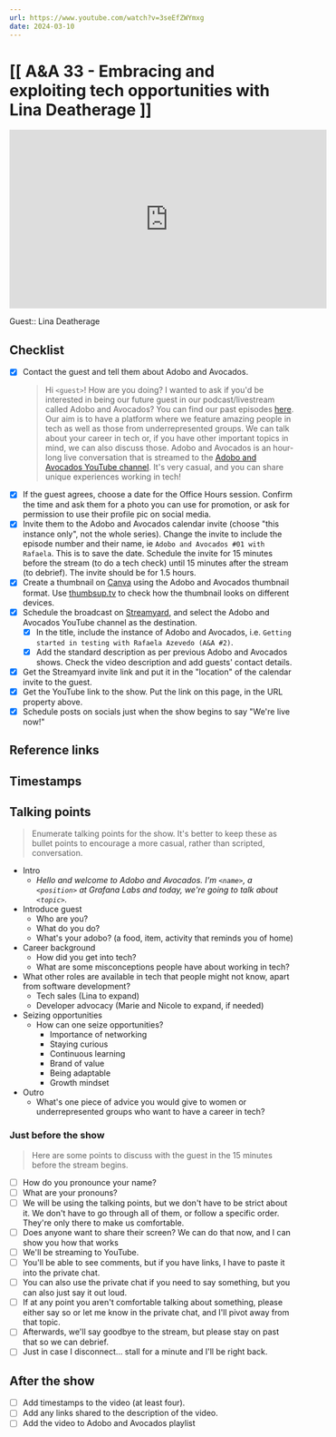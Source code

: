 ```yaml
---
url: https://www.youtube.com/watch?v=3seEfZWYmxg
date: 2024-03-10
---
```

# [[ A&A 33 - Embracing and exploiting tech opportunities with Lina Deatherage ]]

<iframe width="560" height="315" src="https://www.youtube.com/embed/" title="YouTube video player" frameborder="0" allow="accelerometer; autoplay; clipboard-write; encrypted-media; gyroscope; picture-in-picture" allowfullscreen></iframe>

Guest:: Lina Deatherage

## Checklist

- [x] Contact the guest and tell them about Adobo and Avocados.
	> Hi `<guest>`! How are you doing? I wanted to ask if you'd be interested in being our future guest in our podcast/livestream called Adobo and Avocados? You can find our past episodes [here](https://www.youtube.com/@adoboandavocados/streams). Our aim is to have a platform where we feature amazing people in tech as well as those from underrepresented groups. We can talk about your career in tech or, if you have other important topics in mind, we can also discuss those.
	> Adobo and Avocados is an hour-long live conversation that is streamed to the [Adobo and Avocados YouTube channel](https://youtube.com//@adoboandavocados). It's very casual, and you can share unique experiences working in tech! 
- [x] If the guest agrees, choose a date for the Office Hours session. Confirm the time and ask them for a photo you can use for promotion, or ask for permission to use their profile pic on social media.
- [x] Invite them to the Adobo and Avocados calendar invite (choose "this instance only", not the whole series). Change the invite to include the episode number and their name, ie `Adobo and Avocados #01 with Rafaela`. This is to save the date. Schedule the invite for 15 minutes before the stream (to do a tech check) until 15 minutes after the stream (to debrief). The invite should be for 1.5 hours.
- [x] Create a thumbnail on [Canva](https://canva.com) using the Adobo and Avocados thumbnail format. Use [thumbsup.tv](https://thumbsup.tv) to check how the thumbnail looks on different devices.
- [x] Schedule the broadcast on [Streamyard](https://streamyard.com), and select the Adobo and Avocados YouTube channel as the destination.
	- [x] In the title, include the instance of Adobo and Avocados, i.e. `Getting started in testing with Rafaela Azevedo (A&A #2)`.
	- [x] Add the standard description as per previous Adobo and Avocados shows. Check the video description and add guests' contact details.
- [x] Get the Streamyard invite link and put it in the "location" of the calendar invite to the guest.
- [x] Get the YouTube link to the show. Put the link on this page, in the URL property above.
- [x] Schedule posts on socials just when the show begins to say "We're live now!"

## Reference links


## Timestamps




## Talking points

> Enumerate talking points for the show. It's better to keep these as bullet points to encourage a more casual, rather than scripted, conversation.

- Intro
	- *Hello and welcome to Adobo and Avocados. I'm `<name>`, a `<position>` at Grafana Labs and today, we're going to talk about `<topic>`.*
- Introduce guest
	- Who are you?
	- What do you do?
	- What's your adobo? (a food, item, activity that reminds you of home)
- Career background
	- How did you get into tech?
	- What are some misconceptions people have about working in tech?
- What other roles are available in tech that people might not know, apart from software development?
	- Tech sales (Lina to expand)
	- Developer advocacy (Marie and Nicole to expand, if needed)
- Seizing opportunities
	- How can one seize opportunities?
		- Importance of networking
		- Staying curious
		- Continuous learning
		- Brand of value
		- Being adaptable
		- Growth mindset
- Outro
	- What's one piece of advice you would give to women or underrepresented groups who want to have a career in tech?

### Just before the show

> Here are some points to discuss with the guest in the 15 minutes before the stream begins.

- [ ] How do you pronounce your name?
- [ ] What are your pronouns?
- [ ] We will be using the talking points, but we don't have to be strict about it. We don't have to go through all of them, or follow a specific order. They're only there to make us comfortable.
- [ ] Does anyone want to share their screen? We can do that now, and I can show you how that works
- [ ] We'll be streaming to YouTube.
- [ ] You'll be able to see comments, but if you have links, I have to paste it into the private chat.
- [ ] You can also use the private chat if you need to say something, but you can also just say it out loud.
- [ ] If at any point you aren't comfortable talking about something, please either say so or let me know in the private chat, and I'll pivot away from that topic.
- [ ] Afterwards, we'll say goodbye to the stream, but please stay on past that so we can debrief.
- [ ] Just in case I disconnect... stall for a minute and I'll be right back.

## After the show

- [ ] Add timestamps to the video (at least four).
- [ ] Add any links shared to the description of the video.
- [ ] Add the video to Adobo and Avocados playlist